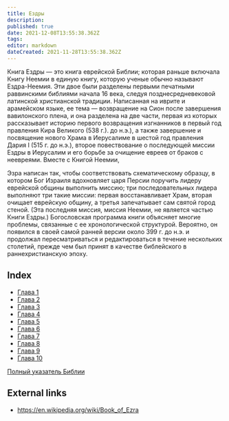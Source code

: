 ```yaml
---
title: Ездры
description: 
published: true
date: 2021-12-08T13:55:38.362Z
tags: 
editor: markdown
dateCreated: 2021-11-28T13:55:38.362Z
---
```


Книга Ездры — это книга еврейской Библии; которая раньше включала Книгу Неемии в единую книгу, которую ученые обычно называют Ездра-Неемия. Эти двое были разделены первыми печатными раввинскими библиями начала 16 века, следуя позднесредневековой латинской христианской традиции. Написанная на иврите и арамейском языке, ее тема — возвращение на Сион после завершения вавилонского плена, и она разделена на две части, первая из которых рассказывает историю первого возвращения изгнанников в первый год правления Кира Великого (538 г.). до н.э.), а также завершение и посвящение нового Храма в Иерусалиме в шестой год правления Дария I (515 г. до н.э.), второе повествование о последующей миссии Ездры в Иерусалим и его борьбе за очищение евреев от браков с неевреями. Вместе с Книгой Неемии,

Эзра написан так, чтобы соответствовать схематическому образцу, в котором Бог Израиля вдохновляет царя Персии поручить лидеру еврейской общины выполнить миссию; три последовательных лидера выполняют три такие миссии: первая восстанавливает Храм, вторая очищает еврейскую общину, а третья запечатывает сам святой город стеной. (Эта последняя миссия, миссия Неемии, не является частью Книги Ездры.) Богословская программа книги объясняет многие проблемы, связанные с ее хронологической структурой. Вероятно, он появился в своей самой ранней версии около 399 г. до н.э. и продолжал пересматриваться и редактироваться в течение нескольких столетий, прежде чем был принят в качестве библейского в раннехристианскую эпоху.

## Index

- [Глава 1](/ru/Bible/Ezra/1)
- [Глава 2](/ru/Bible/Ezra/2)
- [Глава 3](/ru/Bible/Ezra/3)
- [Глава 4](/ru/Bible/Ezra/4)
- [Глава 5](/ru/Bible/Ezra/5)
- [Глава 6](/ru/Bible/Ezra/6)
- [Глава 7](/ru/Bible/Ezra/7)
- [Глава 8](/ru/Bible/Ezra/8)
- [Глава 9](/ru/Bible/Ezra/9)
- [Глава 10](/ru/Bible/Ezra/10)


[Полный указатель Библии](/ru/index/bible)


## External links

- https://en.wikipedia.org/wiki/Book_of_Ezra